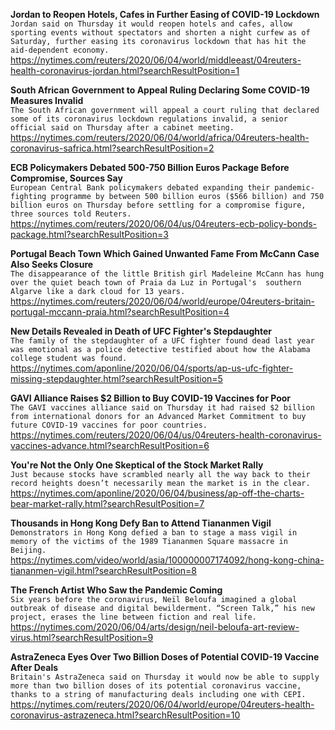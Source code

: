 **Jordan to Reopen Hotels, Cafes in Further Easing of COVID-19 Lockdown**\
`Jordan said on Thursday it would reopen hotels and cafes, allow sporting events without spectators and shorten a night curfew as of Saturday, further easing its coronavirus lockdown that has hit the aid-dependent economy.`\
https://nytimes.com/reuters/2020/06/04/world/middleeast/04reuters-health-coronavirus-jordan.html?searchResultPosition=1

**South African Government to Appeal Ruling Declaring Some COVID-19 Measures Invalid**\
`The South African government will appeal a court ruling that declared some of its coronavirus lockdown regulations invalid, a senior official said on Thursday after a cabinet meeting.`\
https://nytimes.com/reuters/2020/06/04/world/africa/04reuters-health-coronavirus-safrica.html?searchResultPosition=2

**ECB Policymakers Debated 500-750 Billion Euros Package Before Compromise, Sources Say**\
`European Central Bank policymakers debated expanding their pandemic-fighting programme by between 500 billion euros ($566 billion) and 750 billion euros on Thursday before settling for a compromise figure, three sources told Reuters.`\
https://nytimes.com/reuters/2020/06/04/us/04reuters-ecb-policy-bonds-package.html?searchResultPosition=3

**Portugal Beach Town Which Gained Unwanted Fame From McCann Case Also Seeks Closure**\
`The disappearance of the little British girl Madeleine McCann has hung over the quiet beach town of Praia da Luz in Portugal's  southern Algarve like a dark cloud for 13 years.`\
https://nytimes.com/reuters/2020/06/04/world/europe/04reuters-britain-portugal-mccann-praia.html?searchResultPosition=4

**New Details Revealed in Death of UFC Fighter's Stepdaughter**\
`The family of the stepdaughter of a UFC fighter found dead last year was emotional as a police detective testified about how the Alabama college student was found.`\
https://nytimes.com/aponline/2020/06/04/sports/ap-us-ufc-fighter-missing-stepdaughter.html?searchResultPosition=5

**GAVI Alliance Raises $2 Billion to Buy COVID-19 Vaccines for Poor**\
`The GAVI vaccines alliance said on Thursday it had raised $2 billion from international donors for an Advanced Market Commitment to buy future COVID-19 vaccines for poor countries.`\
https://nytimes.com/reuters/2020/06/04/us/04reuters-health-coronavirus-vaccines-advance.html?searchResultPosition=6

**You're Not the Only One Skeptical of the Stock Market Rally**\
`Just because stocks have scrambled nearly all the way back to their record heights doesn’t necessarily mean the market is in the clear. `\
https://nytimes.com/aponline/2020/06/04/business/ap-off-the-charts-bear-market-rally.html?searchResultPosition=7

**Thousands in Hong Kong Defy Ban to Attend Tiananmen Vigil**\
`Demonstrators in Hong Kong defied a ban to stage a mass vigil in memory of the victims of the 1989 Tiananmen Square massacre in Beijing.`\
https://nytimes.com/video/world/asia/100000007174092/hong-kong-china-tiananmen-vigil.html?searchResultPosition=8

**The French Artist Who Saw the Pandemic Coming**\
`Six years before the coronavirus, Neïl Beloufa imagined a global outbreak of disease and digital bewilderment. “Screen Talk,” his new project, erases the line between fiction and real life.`\
https://nytimes.com/2020/06/04/arts/design/neil-beloufa-art-review-virus.html?searchResultPosition=9

**AstraZeneca Eyes Over Two Billion Doses of Potential COVID-19 Vaccine After Deals**\
`Britain's AstraZeneca said on Thursday it would now be able to supply more than two billion doses of its potential coronavirus vaccine, thanks to a string of manufacturing deals including one with CEPI.`\
https://nytimes.com/reuters/2020/06/04/world/europe/04reuters-health-coronavirus-astrazeneca.html?searchResultPosition=10

